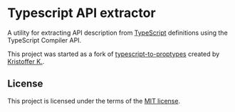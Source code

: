 # Typescript API extractor

A utility for extracting API description from [TypeScript](https://www.npmjs.com/package/typescript) definitions using the TypeScript Compiler API.

This project was started as a fork of [typescript-to-proptypes](https://github.com/merceyz/typescript-to-proptypes) created by [Kristoffer K.](https://github.com/merceyz).

## License

This project is licensed under the terms of the [MIT license](/LICENSE).
